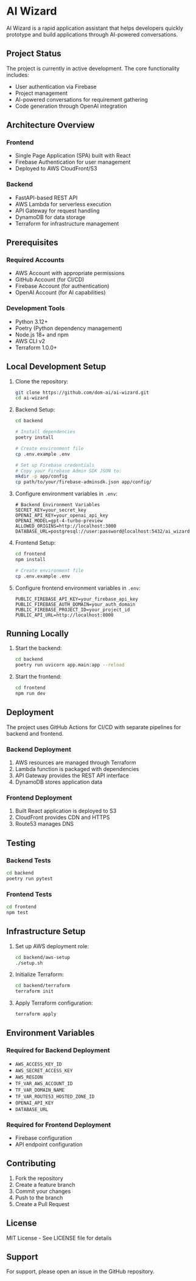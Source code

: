 # AI Wizard

AI Wizard is a rapid application assistant that helps developers quickly prototype and build applications through AI-powered conversations.

## Project Status

The project is currently in active development. The core functionality includes:
- User authentication via Firebase
- Project management
- AI-powered conversations for requirement gathering
- Code generation through OpenAI integration

## Architecture Overview

### Frontend
- Single Page Application (SPA) built with React
- Firebase Authentication for user management
- Deployed to AWS CloudFront/S3

### Backend
- FastAPI-based REST API
- AWS Lambda for serverless execution
- API Gateway for request handling
- DynamoDB for data storage
- Terraform for infrastructure management

## Prerequisites

### Required Accounts
- AWS Account with appropriate permissions
- GitHub Account (for CI/CD)
- Firebase Account (for authentication)
- OpenAI Account (for AI capabilities)

### Development Tools
- Python 3.12+
- Poetry (Python dependency management)
- Node.js 18+ and npm
- AWS CLI v2
- Terraform 1.0.0+

## Local Development Setup

1. Clone the repository:
   ```bash
   git clone https://github.com/dom-ai/ai-wizard.git
   cd ai-wizard
   ```

2. Backend Setup:
   ```bash
   cd backend

   # Install dependencies
   poetry install

   # Create environment file
   cp .env.example .env

   # Set up Firebase credentials
   # Copy your Firebase Admin SDK JSON to:
   mkdir -p app/config
   cp path/to/your/firebase-adminsdk.json app/config/
   ```

3. Configure environment variables in `.env`:
   ```
   # Backend Environment Variables
   SECRET_KEY=your_secret_key
   OPENAI_API_KEY=your_openai_api_key
   OPENAI_MODEL=gpt-4-turbo-preview
   ALLOWED_ORIGINS=http://localhost:3000
   DATABASE_URL=postgresql://user:password@localhost:5432/ai_wizard
   ```

4. Frontend Setup:
   ```bash
   cd frontend
   npm install

   # Create environment file
   cp .env.example .env
   ```

5. Configure frontend environment variables in `.env`:
   ```
   PUBLIC_FIREBASE_API_KEY=your_firebase_api_key
   PUBLIC_FIREBASE_AUTH_DOMAIN=your_auth_domain
   PUBLIC_FIREBASE_PROJECT_ID=your_project_id
   PUBLIC_API_URL=http://localhost:8000
   ```

## Running Locally

1. Start the backend:
   ```bash
   cd backend
   poetry run uvicorn app.main:app --reload
   ```

2. Start the frontend:
   ```bash
   cd frontend
   npm run dev
   ```

## Deployment

The project uses GitHub Actions for CI/CD with separate pipelines for backend and frontend.

### Backend Deployment
1. AWS resources are managed through Terraform
2. Lambda function is packaged with dependencies
3. API Gateway provides the REST API interface
4. DynamoDB stores application data

### Frontend Deployment
1. Built React application is deployed to S3
2. CloudFront provides CDN and HTTPS
3. Route53 manages DNS

## Testing

### Backend Tests
```bash
cd backend
poetry run pytest
```

### Frontend Tests
```bash
cd frontend
npm test
```

## Infrastructure Setup

1. Set up AWS deployment role:
   ```bash
   cd backend/aws-setup
   ./setup.sh
   ```

2. Initialize Terraform:
   ```bash
   cd backend/terraform
   terraform init
   ```

3. Apply Terraform configuration:
   ```bash
   terraform apply
   ```

## Environment Variables

### Required for Backend Deployment
- `AWS_ACCESS_KEY_ID`
- `AWS_SECRET_ACCESS_KEY`
- `AWS_REGION`
- `TF_VAR_AWS_ACCOUNT_ID`
- `TF_VAR_DOMAIN_NAME`
- `TF_VAR_ROUTE53_HOSTED_ZONE_ID`
- `OPENAI_API_KEY`
- `DATABASE_URL`

### Required for Frontend Deployment
- Firebase configuration
- API endpoint configuration

## Contributing

1. Fork the repository
2. Create a feature branch
3. Commit your changes
4. Push to the branch
5. Create a Pull Request

## License

MIT License - See LICENSE file for details

## Support

For support, please open an issue in the GitHub repository.
